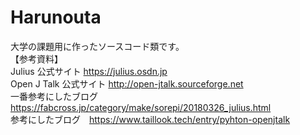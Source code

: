 # Harunouta <br>
大学の課題用に作ったソースコード類です。 <br>
【参考資料】 <br>
Julius 公式サイト https://julius.osdn.jp  <br>
Open J Talk 公式サイト http://open-jtalk.sourceforge.net  <br>
一番参考にしたブログ https://fabcross.jp/category/make/sorepi/20180326_julius.html  <br>
参考にしたブログ　https://www.taillook.tech/entry/pyhton-openjtalk  <br>
